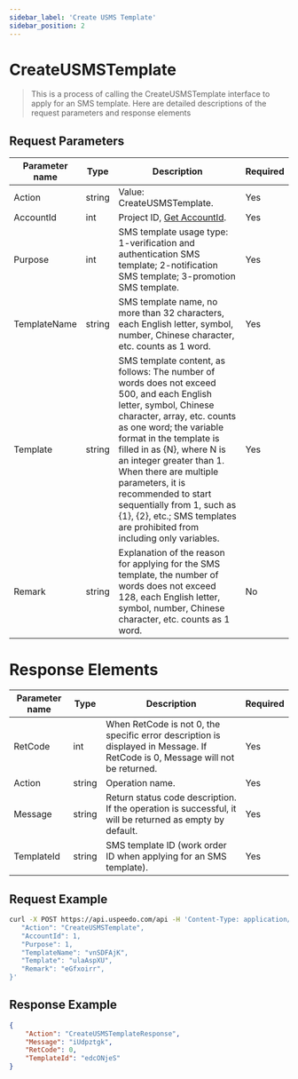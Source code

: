 ```yaml
---
sidebar_label: 'Create USMS Template'
sidebar_position: 2
---
```

# CreateUSMSTemplate

> This is a process of calling the CreateUSMSTemplate interface to apply for an SMS template. Here are detailed descriptions of the request parameters and response elements

## Request Parameters
| Parameter name | Type | Description | Required |
| --- | --- | --- | --- |
| Action | string | Value: CreateUSMSTemplate.   | Yes      |
| AccountId | int | Project ID, [Get AccountId](../index.md).   | Yes      |
| Purpose | int  | SMS template usage type: 1-verification and authentication SMS template; 2-notification SMS template; 3-promotion SMS template. | Yes |
| TemplateName   | string | SMS template name, no more than 32 characters, each English letter, symbol, number, Chinese character, etc. counts as 1 word. | Yes  |
| Template       | string | SMS template content, as follows: The number of words does not exceed 500, and each English letter, symbol, Chinese character, array, etc. counts as one word; the variable format in the template is filled in as {N}, where N is an integer greater than 1. When there are multiple parameters, it is recommended to start sequentially from 1, such as {1}, {2}, etc.; SMS templates are prohibited from including only variables. | Yes  |
| Remark         | string | Explanation of the reason for applying for the SMS template, the number of words does not exceed 128, each English letter, symbol, number, Chinese character, etc. counts as 1 word.  | No

# Response Elements
| Parameter name | Type   | Description  | Required |
| --- | --- | --- | --- |
| RetCode        | int    | When RetCode is not 0, the specific error description is displayed in Message. If RetCode is 0, Message will not be returned. | Yes  |
| Action         | string | Operation name.                                                                 | Yes  |
| Message        | string | Return status code description. If the operation is successful, it will be returned as empty by default.                               | Yes  |
| TemplateId     | string | SMS template ID (work order ID when applying for an SMS template).                                    | Yes  |

## Request Example

```bash
curl -X POST https://api.uspeedo.com/api -H 'Content-Type: application/json' -d '{
   "Action": "CreateUSMSTemplate",
   "AccountId": 1,
   "Purpose": 1,
   "TemplateName": "vnSDFAjK",
   "Template": "ulaAspXU",
   "Remark": "eGfxoirr",
}'
```

## Response Example

```json
{
    "Action": "CreateUSMSTemplateResponse", 
    "Message": "iUdpztgk", 
    "RetCode": 0, 
    "TemplateId": "edcONjeS"
}
```

